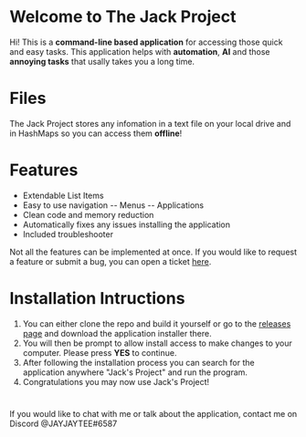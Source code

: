 # Welcome to The Jack Project

Hi! This is a **command-line based application** for accessing those quick and easy tasks. This application helps with **automation**, **AI** and those **annoying tasks** that usally takes you a long time.


# Files

The Jack Project stores any infomation in a text file on your local drive and in HashMaps so you can access them **offline**!

# Features

 - Extendable List Items
 - Easy to use navigation
 -- Menus
 -- Applications
 - Clean code and memory reduction
 - Automatically fixes any issues installing the application
 - Included troubleshooter

Not all the features can be implemented at once. If you would like to request a feature or submit a bug, you can open a ticket [here](https://github.com/JAYJAYTEE12/TheJackProject/issues/new/choose). 

# Installation Intructions

 1. You can either clone the repo and build it yourself or go to the [releases page](https://github.com/JAYJAYTEE12/TheJackProject/releases) and download the application installer there.
 2. You will then be prompt to allow install access to make changes to your computer. Please press **YES** to continue.
 3. After following the installation process you can search for the application anywhere "Jack's Project" and run the program.
 4. Congratulations you may now use Jack's Project!

#
If you would like to chat with me or talk about the application, contact me on Discord @JAYJAYTEE#6587
